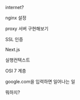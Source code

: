 internet?

nginx 설정

proxy 서버 구현해보기

SSL 인증

Next.js

실행컨텍스트

OSI 7 계층

google.com을 입력하면 일어나는 일

뭐하지?
